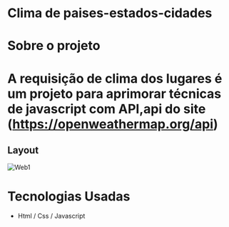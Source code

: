 # Clima de paises-estados-cidades

# Sobre o projeto

# A requisição de clima dos lugares é um projeto para aprimorar técnicas de javascript com API,api do site (https://openweathermap.org/api)

## Layout

![Web1](https://github.com/darlanbbs/imgs/blob/main/clima.png)

# Tecnologias Usadas

- Html / Css / Javascript 
